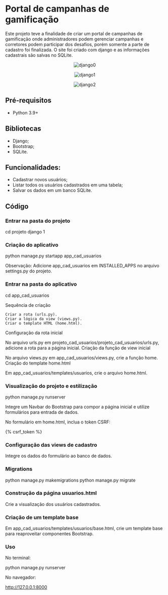 # Portal de campanhas de gamificação

Este projeto teve a finalidade de criar um portal de campanhas de gamificação onde administradores podem gerenciar campanhas e corretores podem participar dos desafios, porém somente a parte de cadastro foi finalizada. O site foi criado com django e as informações cadastrais são salvas no SQLite.


<p align="center">
    <img src="https://imgur.com/PqyoJs5.png" alt="django0">
</p> 

<p align="center">
    <img src="https://imgur.com/osbyQ8f.png" alt="django1">
</p> 

<p align="center">
    <img src="https://imgur.com/bSIe8tZ.png" alt="django2">
</p> 

## Pré-requisitos

- Python 3.9+

## Bibliotecas

- Django;
- Bootstrap;
- SQLite.

## Funcionalidades:

- Cadastrar novos usuários;
- Listar todos os usuários cadastrados em uma tabela;
- Salvar os dados em um banco SQLite.

## Código

### Entrar na pasta do projeto

cd projeto django 1

### Criação do aplicativo

python manage.py startapp app_cad_usuarios

Observação: Adicione app_cad_usuarios em INSTALLED_APPS no arquivo settings.py do projeto.

### Entrar na pasta do aplicativo

cd app_cad_usuarios

Sequência de criação

    Criar a rota (urls.py).
    Criar a lógica da view (views.py).
    Criar o template HTML (home.html).

Configuração da rota inicial

No arquivo urls.py em projeto_cad_usuarios/projeto_cad_usuarios/urls.py, adicione a rota para a página inicial.
Criação da função de view inicial

No arquivo views.py em app_cad_usuarios/views.py, crie a função home.
Criação do template home.html

Em app_cad_usuarios/templates/usuarios, crie o arquivo home.html.

### Visualização do projeto e estilização

python manage.py runserver

Integre um Navbar do Bootstrap para compor a página inicial e utilize formulários para entrada de dados.

No formulário em home.html, inclua o token CSRF:

{% csrf_token %}

### Configuração das views de cadastro

Integre os dados do formulário ao banco de dados.

### Migrations

python manage.py makemigrations
python manage.py migrate

### Construção da página usuarios.html

Crie a visualização dos usuários cadastrados.

### Criação de um template base

Em app_cad_usuarios/templates/usuarios/base.html, crie um template base para reaproveitar componentes Bootstrap.

### Uso

No terminal:

python manage.py runserver

No navegador:

http://127.0.0.1:8000





